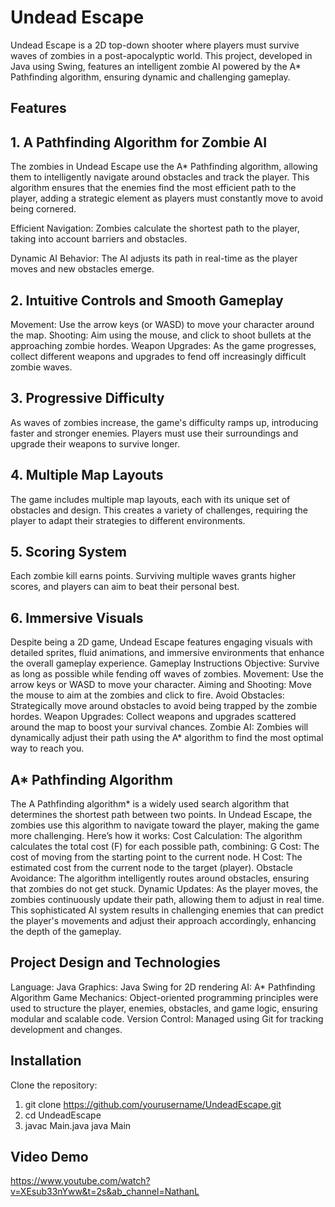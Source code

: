 # Undead Escape
Undead Escape is a 2D top-down shooter where players must survive waves of zombies in a post-apocalyptic world. This project, developed in Java using Swing, features an intelligent zombie AI powered by the A* Pathfinding algorithm, ensuring dynamic and challenging gameplay.

## Features
## 1. A Pathfinding Algorithm for Zombie AI
The zombies in Undead Escape use the A* Pathfinding algorithm, allowing them to intelligently navigate around obstacles and track the player. This algorithm ensures that the enemies find the most efficient path to the player, adding a strategic element as players must constantly move to avoid being cornered.

Efficient Navigation: Zombies calculate the shortest path to the player, taking into account barriers and obstacles.

Dynamic AI Behavior: The AI adjusts its path in real-time as the player moves and new obstacles emerge.

## 2. Intuitive Controls and Smooth Gameplay
Movement: Use the arrow keys (or WASD) to move your character around the map.
Shooting: Aim using the mouse, and click to shoot bullets at the approaching zombie hordes.
Weapon Upgrades: As the game progresses, collect different weapons and upgrades to fend off increasingly difficult zombie waves.

## 3. Progressive Difficulty
As waves of zombies increase, the game's difficulty ramps up, introducing faster and stronger enemies.
Players must use their surroundings and upgrade their weapons to survive longer.

## 4. Multiple Map Layouts
The game includes multiple map layouts, each with its unique set of obstacles and design. This creates a variety of challenges, requiring the player to adapt their strategies to different environments.

## 5. Scoring System
Each zombie kill earns points. Surviving multiple waves grants higher scores, and players can aim to beat their personal best.

## 6. Immersive Visuals
Despite being a 2D game, Undead Escape features engaging visuals with detailed sprites, fluid animations, and immersive environments that enhance the overall gameplay experience.
Gameplay Instructions
Objective: Survive as long as possible while fending off waves of zombies.
Movement: Use the arrow keys or WASD to move your character.
Aiming and Shooting: Move the mouse to aim at the zombies and click to fire.
Avoid Obstacles: Strategically move around obstacles to avoid being trapped by the zombie hordes.
Weapon Upgrades: Collect weapons and upgrades scattered around the map to boost your survival chances.
Zombie AI: Zombies will dynamically adjust their path using the A* algorithm to find the most optimal way to reach you.

## A* Pathfinding Algorithm
The A Pathfinding algorithm* is a widely used search algorithm that determines the shortest path between two points. In Undead Escape, the zombies use this algorithm to navigate toward the player, making the game more challenging. Here’s how it works:
Cost Calculation: The algorithm calculates the total cost (F) for each possible path, combining:
G Cost: The cost of moving from the starting point to the current node.
H Cost: The estimated cost from the current node to the target (player).
Obstacle Avoidance: The algorithm intelligently routes around obstacles, ensuring that zombies do not get stuck.
Dynamic Updates: As the player moves, the zombies continuously update their path, allowing them to adjust in real time.
This sophisticated AI system results in challenging enemies that can predict the player's movements and adjust their approach accordingly, enhancing the depth of the gameplay.

## Project Design and Technologies
Language: Java
Graphics: Java Swing for 2D rendering
AI: A* Pathfinding Algorithm
Game Mechanics: Object-oriented programming principles were used to structure the player, enemies, obstacles, and game logic, ensuring modular and scalable code.
Version Control: Managed using Git for tracking development and changes.

## Installation
Clone the repository:
1. git clone https://github.com/yourusername/UndeadEscape.git
2. cd UndeadEscape
3. javac Main.java
java Main

## Video Demo
https://www.youtube.com/watch?v=XEsub33nYww&t=2s&ab_channel=NathanL
